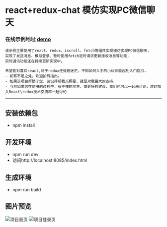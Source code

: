 # react+redux-chat 模仿实现PC微信聊天

### 在线示例地址 [demo](https://meibin08.github.io/react-redux-chat/index.html "在线示例")


	该示例主要使用了react、redux、iscroll、fetch等组件实现模仿实现PC微信聊天，
	实现了发送消息、模拟登录、暂时使用fetch定时请求更新接收消息等功能，
	实时通讯功能还在持续更新实现中，

	希望能对喜欢react,对于redux还处理迷茫，不知如何入手的小伙伴能起到入门指引，
	- 如有不足之处，欢迎拍砖指出，
	- 如果该项目帮助了您，请记得帮我点颗星，就是对我最大的支持，
	- 当然如果您在使用的过程中，有不懂的地方，或更好的建议，我们也可以一起来讨论，欢迎加入React\redux技术交流群一起讨论
****


## 安装依赖包
- npm install

## 开发环境
- npm run dev
- 访问http://localhost:8085/index.html

## 生成环境
- npm run build


## 图片预览
![项目首页](https://meibin08.github.io/react-redux-chat/images/index.png)
![项目登录页](https://meibin08.github.io/react-redux-chat/images/login.png)


